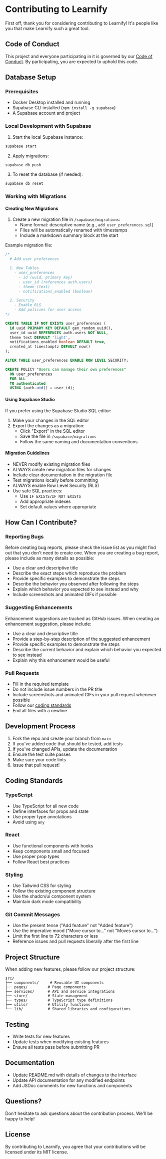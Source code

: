 # Contributing to Learnify

First off, thank you for considering contributing to Learnify! It's people like you that make Learnify such a great tool.

## Code of Conduct

This project and everyone participating in it is governed by our [Code of Conduct](CODE_OF_CONDUCT.md). By participating, you are expected to uphold this code.

## Database Setup

### Prerequisites

- Docker Desktop installed and running
- Supabase CLI installed (`npm install -g supabase`)
- A Supabase account and project

### Local Development with Supabase

1. Start the local Supabase instance:

```bash
supabase start
```

2. Apply migrations:

```bash
supabase db push
```

3. To reset the database (if needed):

```bash
supabase db reset
```

### Working with Migrations

#### Creating New Migrations

1. Create a new migration file in `/supabase/migrations`:
   - Name format: descriptive name (e.g., `add_user_preferences.sql`)
   - Files will be automatically renamed with timestamps
   - Include a markdown summary block at the start

Example migration file:

```sql
/*
  # Add user preferences

  1. New Tables
    - user_preferences
      - id (uuid, primary key)
      - user_id (references auth.users)
      - theme (text)
      - notifications_enabled (boolean)

  2. Security
    - Enable RLS
    - Add policies for user access
*/

CREATE TABLE IF NOT EXISTS user_preferences (
  id uuid PRIMARY KEY DEFAULT gen_random_uuid(),
  user_id uuid REFERENCES auth.users NOT NULL,
  theme text DEFAULT 'light',
  notifications_enabled boolean DEFAULT true,
  created_at timestamptz DEFAULT now()
);

ALTER TABLE user_preferences ENABLE ROW LEVEL SECURITY;

CREATE POLICY "Users can manage their own preferences"
  ON user_preferences
  FOR ALL
  TO authenticated
  USING (auth.uid() = user_id);
```

#### Using Supabase Studio

If you prefer using the Supabase Studio SQL editor:

1. Make your changes in the SQL editor
2. Export the changes as a migration:
   - Click "Export" in the SQL editor
   - Save the file in `/supabase/migrations`
   - Follow the same naming and documentation conventions

#### Migration Guidelines

- NEVER modify existing migration files
- ALWAYS create new migration files for changes
- Include clear documentation in the migration file
- Test migrations locally before committing
- ALWAYS enable Row Level Security (RLS)
- Use safe SQL practices:
  - Use `IF EXISTS/IF NOT EXISTS`
  - Add appropriate indexes
  - Set default values where appropriate

## How Can I Contribute?

### Reporting Bugs

Before creating bug reports, please check the issue list as you might find out that you don't need to create one. When you are creating a bug report, please include as many details as possible:

- Use a clear and descriptive title
- Describe the exact steps which reproduce the problem
- Provide specific examples to demonstrate the steps
- Describe the behavior you observed after following the steps
- Explain which behavior you expected to see instead and why
- Include screenshots and animated GIFs if possible

### Suggesting Enhancements

Enhancement suggestions are tracked as GitHub issues. When creating an enhancement suggestion, please include:

- Use a clear and descriptive title
- Provide a step-by-step description of the suggested enhancement
- Provide specific examples to demonstrate the steps
- Describe the current behavior and explain which behavior you expected to see instead
- Explain why this enhancement would be useful

### Pull Requests

- Fill in the required template
- Do not include issue numbers in the PR title
- Include screenshots and animated GIFs in your pull request whenever possible
- Follow our [coding standards](#coding-standards)
- End all files with a newline

## Development Process

1. Fork the repo and create your branch from `main`
2. If you've added code that should be tested, add tests
3. If you've changed APIs, update the documentation
4. Ensure the test suite passes
5. Make sure your code lints
6. Issue that pull request!

## Coding Standards

### TypeScript

- Use TypeScript for all new code
- Define interfaces for props and state
- Use proper type annotations
- Avoid using `any`

### React

- Use functional components with hooks
- Keep components small and focused
- Use proper prop types
- Follow React best practices

### Styling

- Use Tailwind CSS for styling
- Follow the existing component structure
- Use the shadcn/ui component system
- Maintain dark mode compatibility

### Git Commit Messages

- Use the present tense ("Add feature" not "Added feature")
- Use the imperative mood ("Move cursor to..." not "Moves cursor to...")
- Limit the first line to 72 characters or less
- Reference issues and pull requests liberally after the first line

## Project Structure

When adding new features, please follow our project structure:

```
src/
├── components/     # Reusable UI components
├── pages/         # Page components
├── services/      # API and service integrations
├── store/         # State management
├── types/         # TypeScript type definitions
├── utils/         # Utility functions
└── lib/           # Shared libraries and configurations
```

## Testing

- Write tests for new features
- Update tests when modifying existing features
- Ensure all tests pass before submitting PR

## Documentation

- Update README.md with details of changes to the interface
- Update API documentation for any modified endpoints
- Add JSDoc comments for new functions and components

## Questions?

Don't hesitate to ask questions about the contribution process. We'll be happy to help!

## License

By contributing to Learnify, you agree that your contributions will be licensed under its MIT license.
